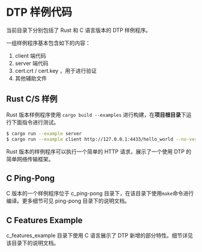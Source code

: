 # DTP 样例代码

当前目录下分别包括了 Rust 和 C 语言版本的 DTP 样例程序。

一组样例程序基本包含如下的内容：

1. client 端代码
2. server 端代码
3. cert.crt / cert.key ，用于进行验证
4. 其他辅助文件

## Rust C/S 样例

Rust 版本样例程序使用 `cargo build --examples` 进行构建，在**项目根目录**下运行下面指令进行测试。

```bash
$ cargo run --example server
$ cargo run --example client http://127.0.0.1:4433/hello_world --no-verify
```

Rust 版本的样例程序可以执行一个简单的 HTTP 请求，展示了一个使用 DTP 的简单网络传输框架。

## C Ping-Pong

C 版本的一个样例程序位于 c_ping-pong 目录下，在该目录下使用`make`命令进行编译。更多细节可见 ping-pong 目录下的说明文档。

## C Features Example

c_features_example 目录下使用 C 语言展示了 DTP 新增的部分特性。细节详见该目录下的说明文档。
